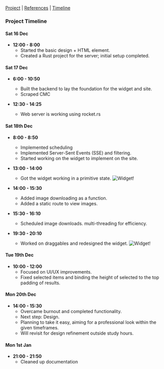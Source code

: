 [Project](README.md) | [References](references.md) | [Timeline](updates.md)

### Project Timeline

#### Sat 16 Dec
- **12:00 - 8:00**
  - Started the basic design + HTML element.
  - Created a Rust project for the server; initial setup completed.

#### Sat 17 Dec
- **6:00 - 10:50**
  - Built the backend to lay the foundation for the widget and site.
  - Scraped CMC
    
- **12:30 - 14:25**
  - Web server is working using rocket.rs

#### Sat 18th Dec
- **8:00 - 8:50**
  - Implemented scheduling 
  - Implemented Server-Sent Events (SSE) and filtering.
  - Started working on the widget to implement on the site.

- **13:00 - 14:00**
  - Got the widget working in a primitive state.
  ![Widget!](https://i.imgur.com/7aAB4cK.png)

- **14:00 - 15:30**
  - Added image downloading as a function.
  - Added a static route to view images.

- **15:30 - 16:10**
  - Scheduled image downloads. multi-threading for efficiency.

- **19:30 - 20:10**
  - Worked on draggables and redesigned the widget.
  ![Widget!](https://i.imgur.com/elaMMIi.png)

#### Tue 19th Dec
- **10:00 - 12:00**
  - Focused on UI/UX improvements.
  - Fixed selected items and binding the height of selected to the top padding of results.

#### Mon 20th Dec
- **14:00 - 15:30**
  - Overcame burnout and completed functionality.
  - Next step: Design.
  - Planning to take it easy, aiming for a professional look within the given timeframes.
  - Will revisit for design refinement outside study hours.

#### Mon 1st Jan
- **21:00 - 21:50**
  - Cleaned up documentation
